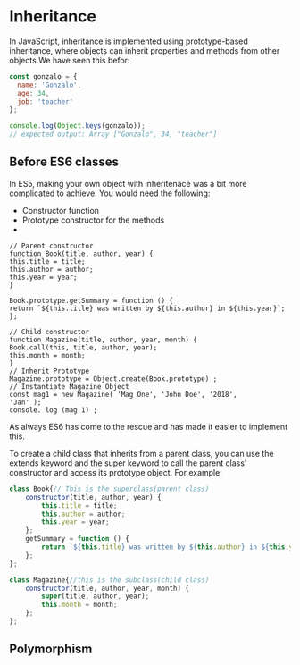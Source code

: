 # Inheritance 
In JavaScript, inheritance is implemented using prototype-based inheritance, where objects can inherit properties and methods from other objects.We have seen this befor: 

```js
const gonzalo = {
  name: 'Gonzalo',
  age: 34,
  job: 'teacher'
};

console.log(Object.keys(gonzalo));
// expected output: Array ["Gonzalo", 34, "teacher"]
```

## Before ES6 classes

In ES5, making your own object with inheritenace was a bit more complicated to achieve. You would need the following:
* Constructor function
* Prototype constructor for the methods
* 

```JS
// Parent constructor
function Book(title, author, year) {
this.title = title;
this.author = author;
this.year = year;
}

Book.prototype.getSummary = function () {
return `${this.title} was written by ${this.author} in ${this.year}`;
};

// Child constructor
function Magazine(title, author, year, month) {
Book.call(this, title, author, year);
this.month = month;
}
// Inherit Prototype
Magazine.prototype = Object.create(Book.prototype) ;
// Instantiate Magazine Object
const mag1 = new Magazine( 'Mag One', 'John Doe', '2018',
'Jan' );
console. log (mag 1) ;
```

As always ES6 has come to the rescue and has made it easier to implement this. 

To create a child class that inherits from a parent class, you can use the extends keyword and the super keyword to call the parent class' constructor and access its prototype object. For example:

```js
class Book{// This is the superclass(parent class)
    constructor(title, author, year) {
        this.title = title;
        this.author = author;
        this.year = year;
    };
    getSummary = function () {
        return `${this.title} was written by ${this.author} in ${this.year}`;
    };
};

class Magazine{//this is the subclass(child class)
    constructor(title, author, year, month) {
        super(title, author, year);
        this.month = month;
    };
};
```

## Polymorphism 